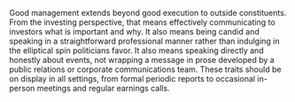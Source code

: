 
Good management extends beyond good execution to outside constituents. From the investing perspective, that means effectively communicating to investors what is important and why. It also means being candid and speaking in a straightforward professional manner rather than indulging in the elliptical spin politicians favor. It also means speaking directly and honestly about events, not wrapping a message in prose developed by a public relations or corporate communications team. These traits should be on display in all settings, from formal periodic reports to occasional in-person meetings and regular earnings calls.